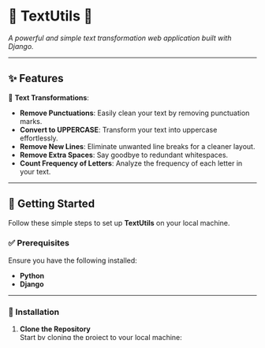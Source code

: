 # 🌟 TextUtils 🌟  
_A powerful and simple text transformation web application built with Django._

---

## ✨ Features  

🎯 **Text Transformations**:  
- **Remove Punctuations**: Easily clean your text by removing punctuation marks.  
- **Convert to UPPERCASE**: Transform your text into uppercase effortlessly.  
- **Remove New Lines**: Eliminate unwanted line breaks for a cleaner layout.  
- **Remove Extra Spaces**: Say goodbye to redundant whitespaces.  
- **Count Frequency of Letters**: Analyze the frequency of each letter in your text.  

---

## 🚀 Getting Started  

Follow these simple steps to set up **TextUtils** on your local machine.

### ✅ Prerequisites  

Ensure you have the following installed:  
- **Python** 
- **Django** 

---

### 🔧 Installation  

1. **Clone the Repository**  
   Start by cloning the project to your local machine:  
   ```bash
   git clone https://github.com/USMAN-FAIZYAB-KHAN/TextUtils.git
   cd TextUtils
   ```

2. **Install Django**  
   Use `pip` to install Django if not already installed:  
   ```bash
   pip install django
   ```

3. **Run the Development Server**  
   Start the application with the following command:  
   ```bash
   python manage.py runserver
   ```

4. **Access the Application**  
   Open your browser and navigate to:  
   ```
   http://127.0.0.1:8000
   ```
   
---

## 📸 Screenshots  



---

## 💡 Usage  

1. Enter your text into the input field on the homepage.  
2. Select the transformation options you want to apply:  
   - **Remove Punctuations**  
   - **Convert to UPPERCASE**  
   - **Remove New Lines**  
   - **Remove Extra Spaces**  
   - **Count Frequency of Letters**  
3. Click **Analyze** to see the results instantly!   
